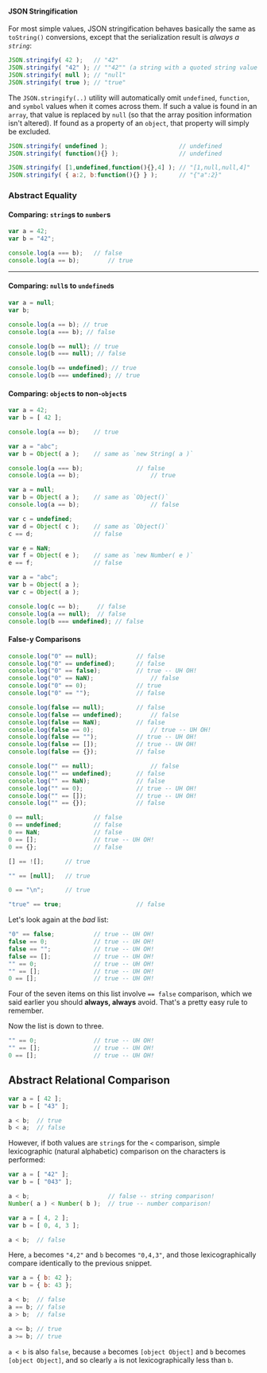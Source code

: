 #### JSON Stringification
For most simple values, JSON stringification behaves basically the same as `toString()` conversions, except that the serialization result is *always a `string`*:
```js
JSON.stringify( 42 );	// "42"
JSON.stringify( "42" );	// ""42"" (a string with a quoted string value in it)
JSON.stringify( null );	// "null"
JSON.stringify( true );	// "true"
```
The `JSON.stringify(..)` utility will automatically omit `undefined`, `function`, and `symbol` values when it comes across them. If such a value is found in an `array`, that value is replaced by `null` (so that the array position information isn't altered). If found as a property of an `object`, that property will simply be excluded.
```js
JSON.stringify( undefined );					// undefined
JSON.stringify( function(){} );					// undefined

JSON.stringify( [1,undefined,function(){},4] );	// "[1,null,null,4]"
JSON.stringify( { a:2, b:function(){} } );		// "{"a":2}"
```
### Abstract Equality
#### Comparing: `string`s to `number`s
```js
var a = 42;
var b = "42";

console.log(a === b);	// false
console.log(a == b);		// true
```
***************

#### Comparing: `null`s to `undefined`s
```js
var a = null;
var b;

console.log(a == b); // true  
console.log(a === b); // false

console.log(b == null); // true
console.log(b === null); // false

console.log(b == undefined); // true
console.log(b === undefined); // true
```

#### Comparing: `object`s to non-`object`s

```js
var a = 42;
var b = [ 42 ];

console.log(a == b);	// true
```
```js
var a = "abc";
var b = Object( a );	// same as `new String( a )`

console.log(a === b);				// false
console.log(a == b);					// true
```

```js
var a = null;
var b = Object( a );	// same as `Object()`
console.log(a == b);					// false

var c = undefined;
var d = Object( c );	// same as `Object()`
c == d;					// false

var e = NaN;
var f = Object( e );	// same as `new Number( e )`
e == f;					// false
```
```js
var a = "abc";
var b = Object( a ); 
var c = Object( a ); 

console.log(c == b);     // false
console.log(a == null);  // false
console.log(b === undefined); // false
```
#### False-y Comparisons

```js
console.log("0" == null);			// false
console.log("0" == undefined);		// false
console.log("0" == false);			// true -- UH OH!
console.log("0" == NaN);				// false
console.log("0" == 0);				// true
console.log("0" == "");				// false

console.log(false == null);			// false
console.log(false == undefined);		// false
console.log(false == NaN);			// false
console.log(false == 0);				// true -- UH OH!
console.log(false == "");			// true -- UH OH!
console.log(false == []);			// true -- UH OH!
console.log(false == {});			// false

console.log("" == null);				// false
console.log("" == undefined);		// false
console.log("" == NaN);				// false
console.log("" == 0);				// true -- UH OH!
console.log("" == []);				// true -- UH OH!
console.log("" == {});				// false

0 == null;				// false
0 == undefined;			// false
0 == NaN;				// false
0 == [];				// true -- UH OH!
0 == {};				// false
```
```js
[] == ![];		// true

"" == [null];	// true

0 == "\n";      // true

"true" == true;                     // false
```
Let's look again at the *bad* list:

```js
"0" == false;			// true -- UH OH!
false == 0;				// true -- UH OH!
false == "";			// true -- UH OH!
false == [];			// true -- UH OH!
"" == 0;				// true -- UH OH!
"" == [];				// true -- UH OH!
0 == [];				// true -- UH OH!
```

Four of the seven items on this list involve `== false` comparison, which we said earlier you should **always, always** avoid. That's a pretty easy rule to remember.

Now the list is down to three.

```js
"" == 0;				// true -- UH OH!
"" == [];				// true -- UH OH!
0 == [];				// true -- UH OH!
```
## Abstract Relational Comparison

```js
var a = [ 42 ];
var b = [ "43" ];

a < b;	// true
b < a;	// false

```
However, if both values are `string`s for the `<` comparison, simple lexicographic (natural alphabetic) comparison on the characters is performed:

```js
var a = [ "42" ];
var b = [ "043" ];

a < b;                      // false -- string comparison!
Number( a ) < Number( b );  // true -- number comparison!
```

```js
var a = [ 4, 2 ];
var b = [ 0, 4, 3 ];

a < b;	// false
```

Here, `a` becomes `"4,2"` and `b` becomes `"0,4,3"`, and those lexicographically compare identically to the previous snippet.
```js
var a = { b: 42 };
var b = { b: 43 };

a < b;	// false
a == b;	// false
a > b;	// false

a <= b;	// true
a >= b;	// true
```
`a < b` is also `false`, because `a` becomes `[object Object]` and `b` becomes `[object Object]`, and so clearly `a` is not lexicographically less than `b`.
